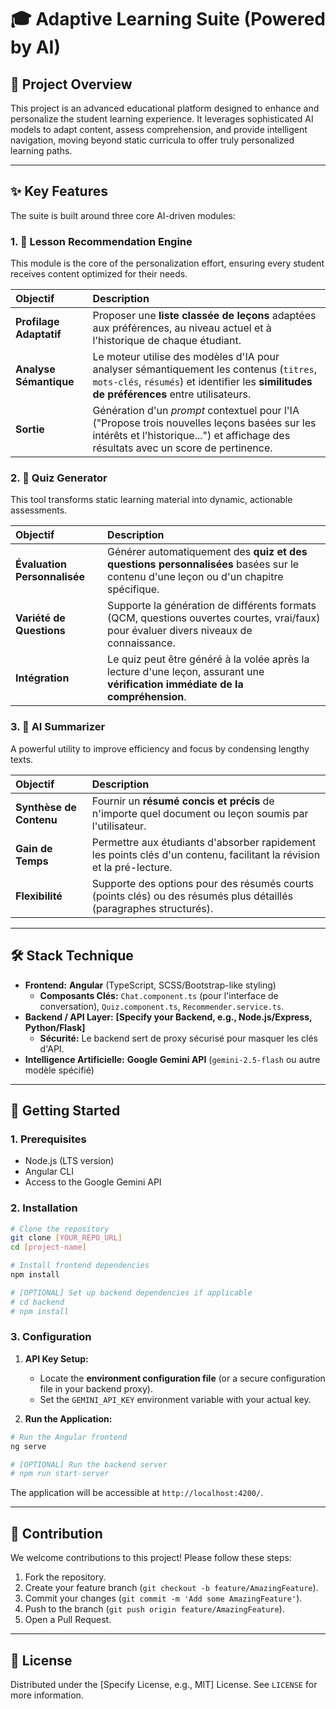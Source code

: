 # 🎓 Adaptive Learning Suite (Powered by AI)

## 🌟 Project Overview

This project is an advanced educational platform designed to enhance and personalize the student learning experience. It leverages sophisticated AI models to adapt content, assess comprehension, and provide intelligent navigation, moving beyond static curricula to offer truly personalized learning paths.

-----

## ✨ Key Features

The suite is built around three core AI-driven modules:

### 1\. 🤖 Lesson Recommendation Engine

This module is the core of the personalization effort, ensuring every student receives content optimized for their needs.

| Objectif | Description |
| :--- | :--- |
| **Profilage Adaptatif** | Proposer une **liste classée de leçons** adaptées aux préférences, au niveau actuel et à l'historique de chaque étudiant. |
| **Analyse Sémantique** | Le moteur utilise des modèles d'IA pour analyser sémantiquement les contenus (`titres`, `mots-clés`, `résumés`) et identifier les **similitudes de préférences** entre utilisateurs. |
| **Sortie** | Génération d'un *prompt* contextuel pour l'IA ("Propose trois nouvelles leçons basées sur les intérêts et l'historique...") et affichage des résultats avec un score de pertinence. |

### 2\. 📝 Quiz Generator

This tool transforms static learning material into dynamic, actionable assessments.

| Objectif | Description |
| :--- | :--- |
| **Évaluation Personnalisée** | Générer automatiquement des **quiz et des questions personnalisées** basées sur le contenu d'une leçon ou d'un chapitre spécifique. |
| **Variété de Questions** | Supporte la génération de différents formats (QCM, questions ouvertes courtes, vrai/faux) pour évaluer divers niveaux de connaissance. |
| **Intégration** | Le quiz peut être généré à la volée après la lecture d'une leçon, assurant une **vérification immédiate de la compréhension**. |

### 3\. 📖 AI Summarizer

A powerful utility to improve efficiency and focus by condensing lengthy texts.

| Objectif | Description |
| :--- | :--- |
| **Synthèse de Contenu** | Fournir un **résumé concis et précis** de n'importe quel document ou leçon soumis par l'utilisateur. |
| **Gain de Temps** | Permettre aux étudiants d'absorber rapidement les points clés d'un contenu, facilitant la révision et la pré-lecture. |
| **Flexibilité** | Supporte des options pour des résumés courts (points clés) ou des résumés plus détaillés (paragraphes structurés). |

-----

## 🛠️ Stack Technique

  * **Frontend:** **Angular** (TypeScript, SCSS/Bootstrap-like styling)
      * **Composants Clés:** `Chat.component.ts` (pour l'interface de conversation), `Quiz.component.ts`, `Recommender.service.ts`.
  * **Backend / API Layer:** **[Specify your Backend, e.g., Node.js/Express, Python/Flask]**
      * **Sécurité:** Le backend sert de proxy sécurisé pour masquer les clés d'API.
  * **Intelligence Artificielle:** **Google Gemini API** (`gemini-2.5-flash` ou autre modèle spécifié)

-----

## 🚀 Getting Started

### 1\. Prerequisites

  * Node.js (LTS version)
  * Angular CLI
  * Access to the Google Gemini API

### 2\. Installation

```bash
# Clone the repository
git clone [YOUR_REPO_URL]
cd [project-name]

# Install frontend dependencies
npm install

# [OPTIONAL] Set up backend dependencies if applicable
# cd backend
# npm install
```

### 3\. Configuration

1.  **API Key Setup:**

      * Locate the **environment configuration file** (or a secure configuration file in your backend proxy).
      * Set the `GEMINI_API_KEY` environment variable with your actual key.

2.  **Run the Application:**

<!-- end list -->

```bash
# Run the Angular frontend
ng serve

# [OPTIONAL] Run the backend server
# npm run start-server
```

The application will be accessible at `http://localhost:4200/`.

-----

## 🤝 Contribution

We welcome contributions to this project\! Please follow these steps:

1.  Fork the repository.
2.  Create your feature branch (`git checkout -b feature/AmazingFeature`).
3.  Commit your changes (`git commit -m 'Add some AmazingFeature'`).
4.  Push to the branch (`git push origin feature/AmazingFeature`).
5.  Open a Pull Request.

-----

## 📜 License

Distributed under the [Specify License, e.g., MIT] License. See `LICENSE` for more information.

